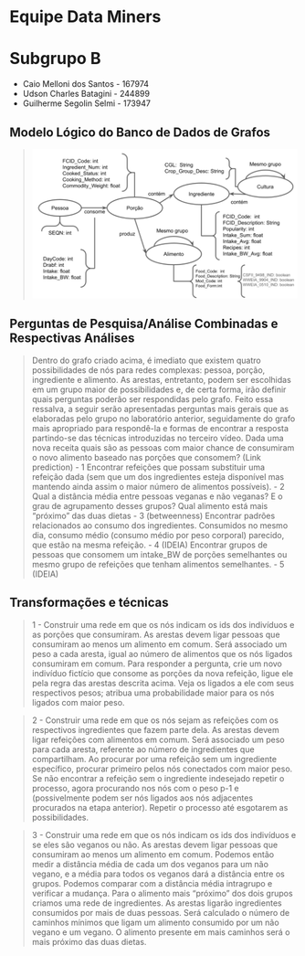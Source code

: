 # Equipe Data Miners

# Subgrupo B
* Caio Melloni dos Santos - 167974
* Udson Charles Batagini - 244899
* Guilherme Segolin Selmi - 173947

## Modelo Lógico do Banco de Dados de Grafos

> ![Modelo Lógico de Grafos](images/modelo-logico-grafos.png)

## Perguntas de Pesquisa/Análise Combinadas e Respectivas Análises

> Dentro do grafo criado acima, é imediato que existem quatro possibilidades de nós para redes complexas: pessoa, porção, ingrediente e alimento. As arestas, entretanto, podem ser escolhidas em um grupo maior de possibilidades e, de certa forma, irão definir quais perguntas poderão ser respondidas pelo grafo. Feito essa ressalva, a seguir serão apresentadas perguntas mais gerais que as elaboradas pelo grupo no laboratório anterior, seguidamente do grafo mais apropriado para respondê-la e formas de encontrar a resposta partindo-se das técnicas introduzidas no terceiro vídeo.
> Dada uma nova receita quais são as pessoas com maior chance de consumiram o novo alimento baseado nas porções que consomem? (Link prediction) - 1
> Encontrar refeições que possam substituir uma refeição dada (sem que um dos ingredientes esteja disponível mas mantendo ainda assim o maior número de alimentos possíveis). - 2
> Qual a distância média entre pessoas veganas e não veganas? E o grau de agrupamento desses grupos? Qual alimento está mais “próximo” das duas dietas - 3 (betweenness)
> Encontrar padrões relacionados ao consumo dos ingredientes. Consumidos no mesmo dia, consumo médio (consumo médio por peso corporal) parecido, que estão na mesma refeição. - 4 (IDEIA)
> Encontrar grupos de pessoas que consomem um intake_BW de porções semelhantes ou mesmo grupo de refeições que tenham alimentos semelhantes. - 5 (IDEIA)

## Transformações e técnicas
> 1 - Construir uma rede em que os nós indicam os ids dos indivíduos e as porções que consumiram. As arestas devem ligar pessoas que consumiram ao menos um alimento em comum. Será associado um peso a cada aresta, igual ao número de alimentos que os nós ligados consumiram em comum. Para responder a pergunta, crie um novo indivíduo fictício que consome as porções da nova refeição, ligue ele pela regra das arestas descrita acima. Veja os ligados a ele com seus respectivos pesos; atribua uma probabilidade maior para os nós ligados com maior peso.

> 2 - Construir uma rede em que os nós sejam as refeições com os respectivos ingredientes que fazem parte dela. As arestas devem ligar refeições com alimentos em comum. Será associado um peso para cada aresta, referente ao número de ingredientes que compartilham. Ao procurar por uma refeição sem um ingrediente específico, procurar primeiro pelos nós conectados com maior peso. Se não encontrar a refeição sem o ingrediente indesejado repetir o processo, agora procurando nos nós com o peso p-1 e (possivelmente podem ser nós ligados aos nós adjacentes procurados na etapa anterior). Repetir o processo até esgotarem as  possibilidades.

> 3 - Construir uma rede em que os nós indicam os ids dos indivíduos e se eles são veganos ou não. As arestas devem ligar pessoas que consumiram ao menos um alimento em comum. Podemos então medir a distância média de cada um dos veganos para um não vegano, e a média para todos os veganos dará a distância entre os grupos. Podemos comparar com a distância média intragrupo e verificar a mudança. Para o alimento mais “próximo” dos dois grupos criamos uma rede de ingredientes. As arestas ligarão ingredientes consumidos por mais de duas pessoas. Será calculado o número de caminhos mínimos que ligam um alimento consumido por um não vegano e um vegano. O alimento presente em mais caminhos será o mais próximo das duas dietas.
